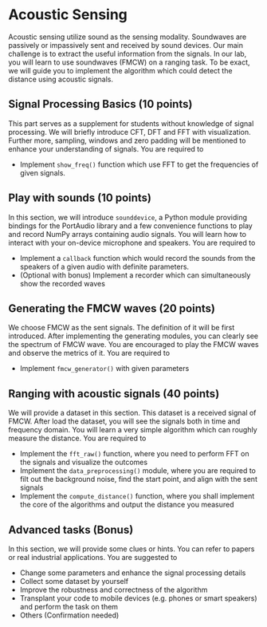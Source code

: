 # Acoustic Sensing

Acoustic sensing utilize sound as the sensing modality. Soundwaves are passively or impassively sent and received by sound devices. Our main challenge is to extract the useful information from the signals. In our lab, you will learn to use soundwaves (FMCW) on a ranging task. To be exact, we will guide you to implement the algorithm which could detect the distance using acoustic signals.

## Signal Processing Basics (10 points)
This part serves as a supplement for students without knowledge of signal processing. We will briefly introduce CFT, DFT and FFT with visualization. Further more, sampling, windows and zero padding will be mentioned to enhance your understanding of signals. You are required to 
- Implement `show_freq()` function which use FFT to get the frequencies of given signals.

## Play with sounds (10 points)
In this section, we will introduce `sounddevice`, a Python module providing bindings for the PortAudio library and a few convenience functions to play and record NumPy arrays containing audio signals. You will learn how to interact with your on-device microphone and speakers. You are required to 
- Implement a `callback` function which would record the sounds from the speakers of a given audio with definite parameters.
- (Optional with bonus) Implement a recorder which can simultaneously show the recorded waves 

## Generating the FMCW waves (20 points)

We choose FMCW as the sent signals. The definition of it will be first introduced. After implementing the generating modules, you can clearly see the spectrum of FMCW wave. You are encouraged to play the FMCW waves and observe the metrics of it. You are required to
- Implement `fmcw_generator()` with given parameters

## Ranging with acoustic signals (40 points)

We will provide a dataset in this section. This dataset is a received signal of FMCW. After load the dataset, you will see the signals both in time and frequency domain. You will learn a very simple algorithm which can roughly measure the distance. You are required to
- Implement the `fft_raw()` function, where you need to perform FFT on the signals and visualize the outcomes
- Implement the `data_preprocessing()` module, where you are required to filt out the background noise, find the start point, and align with the sent signals
- Implement the `compute_distance()` function, where you shall implement the core of the algorithms and output the distance you measured

## Advanced tasks (Bonus)

In this section, we will provide some clues or hints. You can refer to papers or real industrial applications. You are suggested to
- Change some parameters and enhance the signal processing details
- Collect some dataset by yourself
- Improve the robustness and correctness of the algorithm 
- Transplant your code to mobile devices (e.g. phones or smart speakers) and perform the task on them
- Others (Confirmation needed)